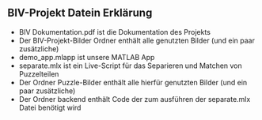 ## BIV-Projekt Datein Erklärung

* BIV Dokumentation.pdf ist die Dokumentation des Projekts
* Der BIV-Projekt-Bilder Ordner enthält alle genutzten Bilder (und ein paar zusätzliche)
* demo_app.mlapp ist unsere MATLAB App
* separate.mlx ist ein Live-Script für das Separieren und Matchen von Puzzelteilen
* Der Ordner Puzzle-Bilder enthält alle hierfür genutzten Bilder (und ein paar zusätzliche)
* Der Ordner backend enthält Code der zum ausführen der separate.mlx Datei benötigt wird


